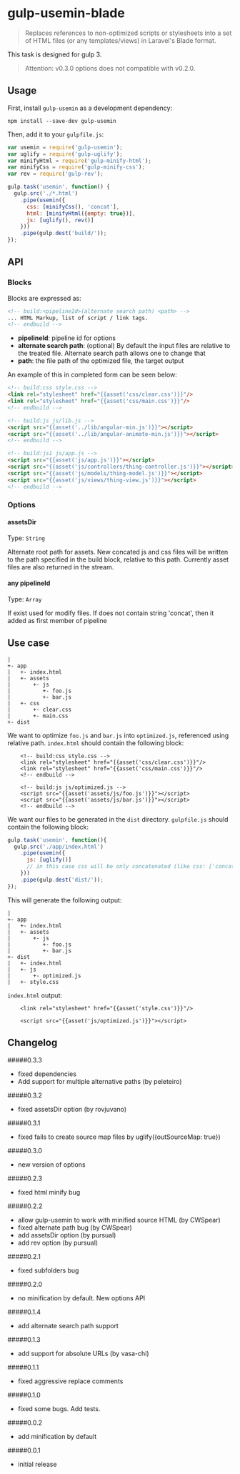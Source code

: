 # gulp-usemin-blade
> Replaces references to non-optimized scripts or stylesheets into a set of HTML files (or any templates/views) in Laravel's Blade format.

This task is designed for gulp 3.
> Attention: v0.3.0 options does not compatible with v0.2.0.

## Usage

First, install `gulp-usemin` as a development dependency:

```shell
npm install --save-dev gulp-usemin
```

Then, add it to your `gulpfile.js`:

```javascript
var usemin = require('gulp-usemin');
var uglify = require('gulp-uglify');
var minifyHtml = require('gulp-minify-html');
var minifyCss = require('gulp-minify-css');
var rev = require('gulp-rev');

gulp.task('usemin', function() {
  gulp.src('./*.html')
    .pipe(usemin({
      css: [minifyCss(), 'concat'],
      html: [minifyHtml({empty: true})],
      js: [uglify(), rev()]
    }))
    .pipe(gulp.dest('build/'));
});
```

## API

### Blocks
Blocks are expressed as:

```html
<!-- build:<pipelineId>(alternate search path) <path> -->
... HTML Markup, list of script / link tags.
<!-- endbuild -->
```

- **pipelineId**: pipeline id for options
- **alternate search path**: (optional) By default the input files are relative to the treated file. Alternate search path allows one to change that
- **path**: the file path of the optimized file, the target output

An example of this in completed form can be seen below:

```html
<!-- build:css style.css -->
<link rel="stylesheet" href="{{asset('css/clear.css')}}"/>
<link rel="stylesheet" href="{{asset('css/main.css')}}"/>
<!-- endbuild -->

<!-- build:js js/lib.js -->
<script src="{{asset('../lib/angular-min.js')}}"></script>
<script src="{{asset('../lib/angular-animate-min.js')}}"></script>
<!-- endbuild -->

<!-- build:js1 js/app.js -->
<script src="{{asset('js/app.js')}}"></script>
<script src="{{asset('js/controllers/thing-controller.js')}}"></script>
<script src="{{asset('js/models/thing-model.js')}}"></script>
<script src="{{asset('js/views/thing-view.js')}}"></script>
<!-- endbuild -->
```

### Options

#### assetsDir
Type: `String`

Alternate root path for assets. New concated js and css files will be written to the path specified in the build block, relative to this path. Currently asset files are also returned in the stream.

#### any pipelineId
Type: `Array`

If exist used for modify files. If does not contain string 'concat', then it added as first member of pipeline


## Use case

```
|
+- app
|   +- index.html
|   +- assets
|       +- js
|          +- foo.js
|          +- bar.js
|   +- css
|       +- clear.css
|       +- main.css
+- dist
```

We want to optimize `foo.js` and `bar.js` into `optimized.js`, referenced using relative path. `index.html` should contain the following block:

```
    <!-- build:css style.css -->
    <link rel="stylesheet" href="{{asset('css/clear.css')}}"/>
    <link rel="stylesheet" href="{{asset('css/main.css')}}"/>
    <!-- endbuild -->

    <!-- build:js js/optimized.js -->
    <script src="{{asset('assets/js/foo.js')}}"></script>
    <script src="{{asset('assets/js/bar.js')}}"></script>
    <!-- endbuild -->
```

We want our files to be generated in the `dist` directory. `gulpfile.js` should contain the following block:

```javascript
gulp.task('usemin', function(){
  gulp.src('./app/index.html')
    .pipe(usemin({
      js: [uglify()]
      // in this case css will be only concatenated (like css: ['concat']).
    }))
    .pipe(gulp.dest('dist/'));
});
```

This will generate the following output:

```
|
+- app
|   +- index.html
|   +- assets
|       +- js
|          +- foo.js
|          +- bar.js
+- dist
|   +- index.html
|   +- js
|       +- optimized.js
|   +- style.css
```

`index.html` output:

```
    <link rel="stylesheet" href="{{asset('style.css')}}"/>

    <script src="{{asset('js/optimized.js')}}"></script>
```

## Changelog

#####0.3.3
- fixed dependencies
- Add support for multiple alternative paths (by peleteiro)

#####0.3.2
- fixed assetsDir option (by rovjuvano)

#####0.3.1
- fixed fails to create source map files by uglify({outSourceMap: true})

#####0.3.0
- new version of options

#####0.2.3
- fixed html minify bug

#####0.2.2
- allow gulp-usemin to work with minified source HTML (by CWSpear)
- fixed alternate path bug (by CWSpear)
- add assetsDir option (by pursual)
- add rev option (by pursual)

#####0.2.1
- fixed subfolders bug

#####0.2.0
- no minification by default. New options API

#####0.1.4
- add alternate search path support

#####0.1.3
- add support for absolute URLs (by vasa-chi)

#####0.1.1
- fixed aggressive replace comments

#####0.1.0
- fixed some bugs. Add tests.

#####0.0.2
- add minification by default

#####0.0.1
- initial release
